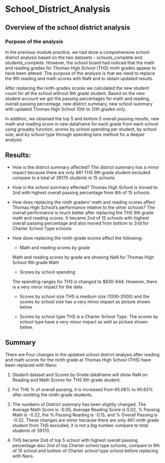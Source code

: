 # School_District_Analysis

## Overview of the school district analysis
### Purpose of the analysis

In the previous module practice, we had done a comprehensive school district analysis based on the two datasets - schools_complete and students_complete. However, the school board had noticed that the math and reading grades for Thomas High School (THS) ninth grades appear to have been altered. The purpose of the analysis is that we need to replace the 9th reading and math scores with NaN and to obtain updated results.

After replacing the ninth-grades scores we calculated the new student count for all the school without 9th grade student. Based on the new student account we got the passing percentages for math and reading, overall passing percentage, new district summary, new school summary with updated Thomas High School 10th to 12th grades only. 

In addition, we obtained the top 5 and bottom 5 overall passing results, new math and reading score in new dataframe for each grade from each school using groupby function, scores by school spending per student, by school size, and by school type through spending bins method for a deeper analysis.

## Results:

- How is the district summary affected?
    The district summary has a minor impact because there are only 461 THS 9th grade student excluded compare to a total of 39170 students in 15 schools.

- How is the school summary affected?
    Thomas High School is moved to 2nd with highest overall passing percentage from 8th of 15 schools.

- How does replacing the ninth graders’ math and reading scores affect Thomas High School’s performance relative to the other schools?
    The overall performance is much better after replacing the THS 9th grade math and reading scores. It became 2nd of 15 schools with highest overall passing percentage and also moved from bottom to 2nd for Charter School Type schools.

- How does replacing the ninth-grade scores affect the following:

    * Math and reading scores by grade
    
    Math and reading scores by grade are showing NaN for Thomas High School 9th grade 
    Math 

    * Scores by school spending

    The spending ranges for THS is changed to $630-644. However, there is a very minor impact for the data

    * Scores by school size
    THS is medium size (1000-2000) and the scores by school size has a very minor impact as picture shown below

    * Scores by school type
    THS is a Charter School Type. The scores by school type have a very minor impact as well as picture shown below.

## Summary

There are Four changes in the updated school district analysis after reading and math scores for the ninth grade at Thomas High School (THS) have been replaced with Nans:

1. Student dataset and Scores by Grade dataframe will show NaN on Reading and Math Scores for THS 9th grade student.

2. For THS % of overall passing, it is increased from 65.08% to 90.63% after omitting the ninth-grade students.

3. The numbers of District summary has been slightly changed. The Average Math Score is -0.05, Average Reading Score is 0.02, % Passing Math is -0.22, the % Passing Reading is -0.15, and % Overall Passing is -0.32. These changes are minor because there are only 461 ninth grade student from THS excluded, it is not a big number compare to total students of 39170.

4. THS became 2nd of top 5 school with highest overall passing percentage also 2nd of top Charter school type schools, compare to 8th of 15 school and bottom of Charter school type school before replacing with Nans.



